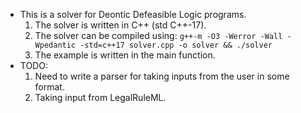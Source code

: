   * This is a solver for Deontic Defeasible Logic programs.
	1. The solver is written in C++ (std C++-17).
	2. The solver can be compiled using: ``g++-m -O3 -Werror -Wall
	-Wpedantic -std=c++17 solver.cpp -o solver && ./solver``
    3. The example is written in the main function.
* TODO:
    1. Need to write a parser for taking inputs from the user in some
       format.
    2. Taking input from LegalRuleML.

